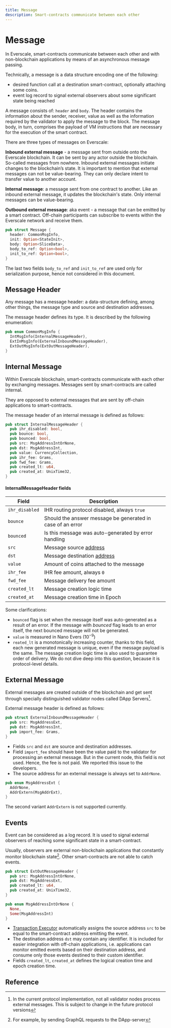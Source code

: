 ```yaml
---
title: Message
description: Smart-contracts communicate between each other
---
```


# Message

In Everscale, smart-contracts communicate between each other and with non-blockchain applications by means of an asynchronous message passing.

Technically, a message is a data structure encoding one of the following:
- desired function call at a destination smart-contract, optionally attaching some coins.
- event log record to signal external observers about some significant state being reached

A message consists of: `header` and `body`. The header contains the information about the sender, receiver, value as well as the information required by the validator to apply the message to the block. The message body, in turn, comprises the payload of VM instructions that are necessary for the execution of the smart contract.

There are three types of messages on Everscale:

**Inbound external message** - a message sent from outside onto the Everscale blockchain. It can be sent by any actor outside the blockchain. So-called messages from nowhere. Inbound external messages initiate changes to the blockchain’s state. It is important to mention that external messages can not be value-bearing. They can only declare intent to transfer value to another account.

**Internal message**: a message sent from one contract to another. Like an inbound external message, it updates the blockchain's state. Only internal messages can be value-bearing.

**Outbound external message**: aka event - a message that can be emitted by a smart contract. Off-chain participants can subscribe to events within the Everscale network and receive them.

```rust
pub struct Message {
  header: CommonMsgInfo,
  init: Option<StateInit>,
  body: Option<SliceData>,
  body_to_ref: Option<bool>,
  init_to_ref: Option<bool>,
}
```

The last two fields `body_to_ref` and `init_to_ref` are used only for serialization purpose, hence not considered in this document.

## Message Header

Any message has a message header: a data-structure defining, among other things, the message type and source and destination addresses.

The message header defines its type. It is described by the following enumeration:

```rust
pub enum CommonMsgInfo {
  IntMsgInfo(InternalMessageHeader),
  ExtInMsgInfo(ExternalInboundMessageHeader),
  ExtOutMsgInfo(ExtOutMessageHeader),
}
```

## Internal Message

Within Everscale blockchain, smart-contracts communicate with each other by exchanging messages. Messages sent by smart-contracts are called internal.

They are opposed to external messages that are sent by off-chain applications to smart-contracts.

The message header of an internal message is defined as follows:

```rust
pub struct InternalMessageHeader {
  pub ihr_disabled: bool,
  pub bounce: bool,
  pub bounced: bool,
  pub src: MsgAddressIntOrNone,
  pub dst: MsgAddressInt,
  pub value: CurrencyCollection,
  pub ihr_fee: Grams,
  pub fwd_fee: Grams,
  pub created_lt: u64,
  pub created_at: UnixTime32,
}
```

#### InternalMessageHeader fields
| Field          | Description                                                   |
|----------------|---------------------------------------------------------------|
| `ihr_disabled` | IHR routing protocol disabled, always `true`                  |
| `bounce`       | Should the answer message be generated in case of an error    |
| `bounced`      | Is this message was auto-generated by error handling          |
| `src`          | Message source [address](40-accounts.md#account-address)      |
| `dst`          | Message destination [address](40-accounts.md#account-address) |
| `value`        | Amount of coins attached to the message                       |
| `ihr_fee`      | IHR fee amount, always `0`                                      |
| `fwd_fee`      | Message delivery fee amount                                   |
| `created_lt`   | Message creation logic time                                   |
| `created_at`   | Message creation time in Epoch                                |

Some clarifications:
- `bounced` flag is set when the message itself was auto-generated as a result of an error. If the message with _bounced_ flag leads to an error itself, the next bounced message will not be generated.
- `value` is measured in Nano Evers ($10^{-9}$)
- `reated_lt` is a monotonically increasing counter, thanks to this field, each new generated message is unique, even if the message payload is the same.  The message creation logic time is also used to guarantee order of delivery. We do not dive deep into this question, because it is protocol-level details.

## External Message

External messages are created outside of the blockchain and get sent through specially distinguished validator nodes called DApp Servers[^2].

External message header is defined as follows:

```rust
pub struct ExternalInboundMessageHeader {
  pub src: MsgAddressExt,
  pub dst: MsgAddressInt,
  pub import_fee: Grams,
}
```

- Fields `src` and `dst` are source and destination addresses.
- Field `import_fee` should have been the value paid to the validator for processing an external message. But in the current node, this field is not used. Hence, the fee is not paid. We reported this issue to the developers.
- The source address for an external message is always set to `AddrNone`.

```rust
pub enum MsgAddressExt {
  AddrNone,
  AddrExtern(MsgAddrExt),
}
```

The second variant `AddrExtern` is not supported currently.

## Events

Event can be considered as a log record. It is used to signal external observers of reaching some significant state in a smart-contract.

Usually, observers are external non-blockchain applications that constantly monitor blockchain state[^3]. Other smart-contracts are not able to catch events.

```rust
pub struct ExtOutMessageHeader {
  pub src: MsgAddressIntOrNone,
  pub dst: MsgAddressExt,
  pub created_lt: u64,
  pub created_at: UnixTime32,
}
```

```rust
pub enum MsgAddressIntOrNone {
  None,
  Some(MsgAddressInt)
}
```

- [Transaction Executor](35-executor.md) automatically assigns the source address `src` to be equal to the smart-contract address emitting the event.
- The destination address `dst` may contain any identifier. It is included for easier integration with off-chain applications, i.e. applications can monitor emitted events based on their destination address, and consume only those events destined to their custom identifier.
- Fields `created_lt`, `created_at` defines the logical creation time and epoch creation time.

## Reference

[^1]: In the original TON, message dichotomy is different: they distinguish 4 types of messages: `(inbound + outbound) * (internal + external)`. We find this dichotomy a bit tedious to use in practice
[^2]: In the current protocol implementation, not all validator nodes process external messages. This is subject to change in the future protocol versions
[^3]: For example, by sending GraphQL requests to the DApp-server
